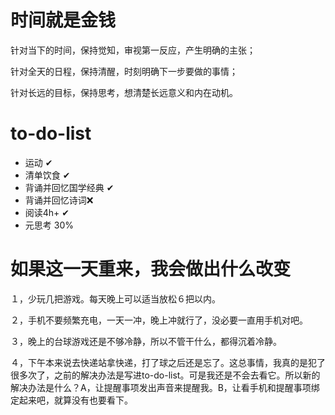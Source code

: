 

# 时间就是金钱



针对当下的时间，保持觉知，审视第一反应，产生明确的主张；

针对全天的日程，保持清醒，时刻明确下一步要做的事情；

针对长远的目标，保持思考，想清楚长远意义和内在动机。



# to-do-list

- 运动 ✔
- 清单饮食 ✔
- 背诵并回忆国学经典 ✔
- 背诵并回忆诗词❌
- 阅读4h+ ✔
- 元思考 30%



# 如果这一天重来，我会做出什么改变

１，少玩几把游戏。每天晚上可以适当放松６把以内。

２，手机不要频繁充电，一天一冲，晚上冲就行了，没必要一直用手机对吧。

３，晚上的台球游戏还是不够冷静，所以不管干什么，都得沉着冷静。

４，下午本来说去快递站拿快递，打了球之后还是忘了。这总事情，我真的是犯了很多次了，之前的解决办法是写进to-do-list。可是我还是不会去看它。所以新的解决办法是什么？A，让提醒事项发出声音来提醒我。B，让看手机和提醒事项绑定起来吧，就算没有也要看下。

